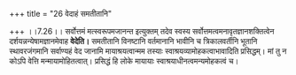 +++
title = "26 वेदाहं समतीतानि"

+++
।।7.26।। सर्वोत्तमं मत्स्वरूपमजानन्त इत्युक्तम् तदेव स्वस्य
सर्वोत्तमत्वमनावृतज्ञानशक्तित्वेन दर्शयन्नन्येषामज्ञानमेवाह **वेदेति।**
समतीतानि विनष्टानि वर्तमानानि भावीनि च त्रिकालवर्तीनि भूतानि
स्थावरजंगमानि सर्वाण्यहं वेद जानामि मायाश्रयत्वान्मम तस्याः
स्वाश्रयव्यामोहकत्वाभावादिति प्रसिद्धम्। मां तु न कोऽपि वेत्ति
मन्मायामोहितत्वात्। प्रसिद्धं हि लोके मायायाः
स्वाश्रयाधीनत्वमन्यमोहकत्वं च।
